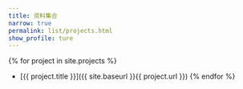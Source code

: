 ```yaml
---
title: 资料集合
narrow: true
permalink: list/projects.html
show_profile: ture
---
```


{% for project in site.projects %}
- [{{ project.title }}]({{ site.baseurl }}{{ project.url }})
{% endfor %}
